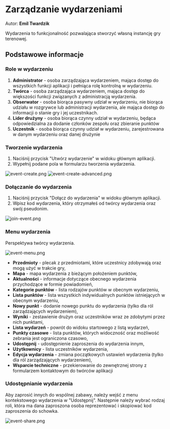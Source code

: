# Zarządzanie wydarzeniami

Autor: **Emil Twardzik**

Wydarzenia to funkcjonalność pozwalająca stworzyć własną instancję gry terenowej.

## Podstawowe informacje

### Role w wydarzeniu

1. **Administrator** - osoba zarządzająca wydarzeniem, mająca dostęp do wszystkich funkcji aplikacji i pełniąca rolę kontrolną w wydarzeniu.
2. **Twórca** - osoba zarządzająca wydarzeniem, mająca dostęp do większości funkcji związanych z administracją wydarzenia.
3. **Obserwator** - osoba biorąca pasywny udział w wydarzeniu, nie biorąca udziału w rozgrywce lub administracji wydarzenia, ale mająca dostęp do informacji o stanie gry i jej uczestnikach.
4. **Lider drużyny** - osoba biorąca czynny udział w wydarzeniu, będąca odpowiedzialna za dodanie członków zespołu oraz zbieranie punktów
5. **Uczestnik** - osoba biorąca czynny udział w wydarzeniu, zarejestrowana w danym wydarzeniu oraz danej drużynie

### Tworzenie wydarzenia

1. Naciśnij przycisk "Utwórz wydarzenie" w widoku głównym aplikacji.
2. Wypełnij podane pola w formularzu tworzenia wydarzenia.

![event-create.png](../assets/events/event-create.png)
![event-create-advanced.png](../assets/events/event-create-advanced.png)

### Dołączanie do wydarzenia

1. Naciśnij przycisk "Dołącz do wydarzenia" w widoku głównym aplikacji.
2. Wpisz kod wydarzenia, który otrzymałeś od twórcy wydarzenia oraz swój pseudonim.

![join-event.png](../assets/events/join-event.png)

### Menu wydarzenia

Perspektywa twórcy wydarzenia.

![event-menu.png](../assets/events/event-menu.png)

- **Przedmioty** - plecak z przedmiotami, które uczestnicy zdobywają oraz mogą użyć w trakcie gry,
- **Mapa** - mapa wydarzenia z bieżącym położeniem punktów,
- **Aktualności** - informacje dotyczące obecnego wydarzenia przychodzące w formie powiadomień,
- **Kategorie punktów** - lista rodzajów punktów w obecnym wydarzeniu,
- **Lista punktów** - lista wszystkich indywidualnych punktów istniejących w obecnym wydarzeniu,
- **Nowy punkt** - dodanie nowego punktu do wydarzenia (tylko dla ról zarządzających wydarzeniem),
- **Wyniki** - zestawienie drużyn oraz uczestników wraz ze zdobytymi przez nich punktami,
- **Lista wydarzeń** - powrót do widoku startowego z listą wydarzeń,
- **Punkty czasowe** - lista punktów, których widoczność oraz możliwość zebrania jest ograniczona czasowo,
- **Udostępnij** - udostępnienie zaproszenia do wydarzenia innym,
- **Użytkownicy** - lista uczestników wydarzenia,
- **Edycja wydarzenia** - zmiana początkowych ustawień wydarzenia (tylko dla ról zarządzających wydarzeniem),
- **Wsparcie techniczne** - przekierowanie do zewnętrznej strony z formularzem kontaktowym do twórców aplikacji

### Udostępnianie wydarzenia

Aby zaprosić innych do wspólnej zabawy, należy wejść z menu kontekstowego wydarzenia w "Udostępnij". 
Następnie należy wybrać rodzaj roli, która ma dana zaproszona osoba reprezentować i skopiować kod zaproszenia do schowka.

![event-share.png](../assets/events/event-share.png)
